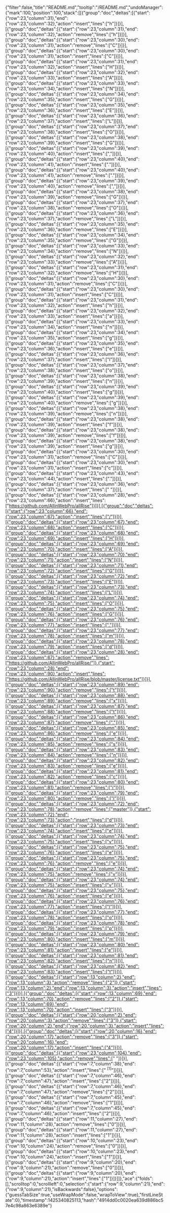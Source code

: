{"filter":false,"title":"README.md","tooltip":"/README.md","undoManager":{"mark":100,"position":100,"stack":[[{"group":"doc","deltas":[{"start":{"row":23,"column":31},"end":{"row":23,"column":32},"action":"insert","lines":["h"]}]}],[{"group":"doc","deltas":[{"start":{"row":23,"column":31},"end":{"row":23,"column":32},"action":"remove","lines":["h"]}]}],[{"group":"doc","deltas":[{"start":{"row":23,"column":30},"end":{"row":23,"column":31},"action":"remove","lines":["C"]}]}],[{"group":"doc","deltas":[{"start":{"row":23,"column":30},"end":{"row":23,"column":31},"action":"insert","lines":["C"]}]}],[{"group":"doc","deltas":[{"start":{"row":23,"column":31},"end":{"row":23,"column":32},"action":"insert","lines":["H"]}]}],[{"group":"doc","deltas":[{"start":{"row":23,"column":32},"end":{"row":23,"column":33},"action":"insert","lines":["A"]}]}],[{"group":"doc","deltas":[{"start":{"row":23,"column":33},"end":{"row":23,"column":34},"action":"insert","lines":["N"]}]}],[{"group":"doc","deltas":[{"start":{"row":23,"column":34},"end":{"row":23,"column":35},"action":"insert","lines":["G"]}]}],[{"group":"doc","deltas":[{"start":{"row":23,"column":35},"end":{"row":23,"column":36},"action":"insert","lines":["E"]}]}],[{"group":"doc","deltas":[{"start":{"row":23,"column":36},"end":{"row":23,"column":37},"action":"insert","lines":["L"]}]}],[{"group":"doc","deltas":[{"start":{"row":23,"column":37},"end":{"row":23,"column":38},"action":"insert","lines":["O"]}]}],[{"group":"doc","deltas":[{"start":{"row":23,"column":38},"end":{"row":23,"column":39},"action":"insert","lines":["G"]}]}],[{"group":"doc","deltas":[{"start":{"row":23,"column":39},"end":{"row":23,"column":40},"action":"insert","lines":[","]}]}],[{"group":"doc","deltas":[{"start":{"row":23,"column":40},"end":{"row":23,"column":41},"action":"insert","lines":["."]}]}],[{"group":"doc","deltas":[{"start":{"row":23,"column":40},"end":{"row":23,"column":41},"action":"remove","lines":["."]}]}],[{"group":"doc","deltas":[{"start":{"row":23,"column":39},"end":{"row":23,"column":40},"action":"remove","lines":[","]}]}],[{"group":"doc","deltas":[{"start":{"row":23,"column":38},"end":{"row":23,"column":39},"action":"remove","lines":["G"]}]}],[{"group":"doc","deltas":[{"start":{"row":23,"column":37},"end":{"row":23,"column":38},"action":"remove","lines":["O"]}]}],[{"group":"doc","deltas":[{"start":{"row":23,"column":36},"end":{"row":23,"column":37},"action":"remove","lines":["L"]}]}],[{"group":"doc","deltas":[{"start":{"row":23,"column":35},"end":{"row":23,"column":36},"action":"remove","lines":["E"]}]}],[{"group":"doc","deltas":[{"start":{"row":23,"column":34},"end":{"row":23,"column":35},"action":"remove","lines":["G"]}]}],[{"group":"doc","deltas":[{"start":{"row":23,"column":33},"end":{"row":23,"column":34},"action":"remove","lines":["N"]}]}],[{"group":"doc","deltas":[{"start":{"row":23,"column":32},"end":{"row":23,"column":33},"action":"remove","lines":["A"]}]}],[{"group":"doc","deltas":[{"start":{"row":23,"column":31},"end":{"row":23,"column":32},"action":"remove","lines":["H"]}]}],[{"group":"doc","deltas":[{"start":{"row":23,"column":30},"end":{"row":23,"column":31},"action":"remove","lines":["C"]}]}],[{"group":"doc","deltas":[{"start":{"row":23,"column":30},"end":{"row":23,"column":31},"action":"insert","lines":["C"]}]}],[{"group":"doc","deltas":[{"start":{"row":23,"column":31},"end":{"row":23,"column":32},"action":"insert","lines":["h"]}]}],[{"group":"doc","deltas":[{"start":{"row":23,"column":32},"end":{"row":23,"column":33},"action":"insert","lines":["a"]}]}],[{"group":"doc","deltas":[{"start":{"row":23,"column":33},"end":{"row":23,"column":34},"action":"insert","lines":["n"]}]}],[{"group":"doc","deltas":[{"start":{"row":23,"column":34},"end":{"row":23,"column":35},"action":"insert","lines":["g"]}]}],[{"group":"doc","deltas":[{"start":{"row":23,"column":35},"end":{"row":23,"column":36},"action":"insert","lines":["e"]}]}],[{"group":"doc","deltas":[{"start":{"row":23,"column":36},"end":{"row":23,"column":37},"action":"insert","lines":["l"]}]}],[{"group":"doc","deltas":[{"start":{"row":23,"column":37},"end":{"row":23,"column":38},"action":"insert","lines":["o"]}]}],[{"group":"doc","deltas":[{"start":{"row":23,"column":38},"end":{"row":23,"column":39},"action":"insert","lines":["n"]}]}],[{"group":"doc","deltas":[{"start":{"row":23,"column":39},"end":{"row":23,"column":40},"action":"insert","lines":["g"]}]}],[{"group":"doc","deltas":[{"start":{"row":23,"column":39},"end":{"row":23,"column":40},"action":"remove","lines":["g"]}]}],[{"group":"doc","deltas":[{"start":{"row":23,"column":38},"end":{"row":23,"column":39},"action":"remove","lines":["n"]}]}],[{"group":"doc","deltas":[{"start":{"row":23,"column":38},"end":{"row":23,"column":39},"action":"insert","lines":["f"]}]}],[{"group":"doc","deltas":[{"start":{"row":23,"column":38},"end":{"row":23,"column":39},"action":"remove","lines":["f"]}]}],[{"group":"doc","deltas":[{"start":{"row":23,"column":38},"end":{"row":23,"column":39},"action":"insert","lines":["g"]}]}],[{"group":"doc","deltas":[{"start":{"row":23,"column":30},"end":{"row":23,"column":31},"action":"remove","lines":["C"]}]}],[{"group":"doc","deltas":[{"start":{"row":23,"column":30},"end":{"row":23,"column":31},"action":"insert","lines":["c"]}]}],[{"group":"doc","deltas":[{"start":{"row":23,"column":43},"end":{"row":23,"column":44},"action":"insert","lines":["."]}]}],[{"group":"doc","deltas":[{"start":{"row":23,"column":36},"end":{"row":23,"column":37},"action":"insert","lines":[" "]}]}],[{"group":"doc","deltas":[{"start":{"row":23,"column":28},"end":{"row":23,"column":66},"action":"insert","lines":["https://github.com/AllinWebPro/allRise"]}]}],[{"group":"doc","deltas":[{"start":{"row":23,"column":66},"end":{"row":23,"column":67},"action":"insert","lines":["/"]}]}],[{"group":"doc","deltas":[{"start":{"row":23,"column":67},"end":{"row":23,"column":68},"action":"insert","lines":["C"]}]}],[{"group":"doc","deltas":[{"start":{"row":23,"column":68},"end":{"row":23,"column":69},"action":"insert","lines":["H"]}]}],[{"group":"doc","deltas":[{"start":{"row":23,"column":69},"end":{"row":23,"column":70},"action":"insert","lines":["A"]}]}],[{"group":"doc","deltas":[{"start":{"row":23,"column":70},"end":{"row":23,"column":71},"action":"insert","lines":["N"]}]}],[{"group":"doc","deltas":[{"start":{"row":23,"column":71},"end":{"row":23,"column":72},"action":"insert","lines":["G"]}]}],[{"group":"doc","deltas":[{"start":{"row":23,"column":72},"end":{"row":23,"column":73},"action":"insert","lines":["E"]}]}],[{"group":"doc","deltas":[{"start":{"row":23,"column":73},"end":{"row":23,"column":74},"action":"insert","lines":["L"]}]}],[{"group":"doc","deltas":[{"start":{"row":23,"column":74},"end":{"row":23,"column":75},"action":"insert","lines":["O"]}]}],[{"group":"doc","deltas":[{"start":{"row":23,"column":75},"end":{"row":23,"column":76},"action":"insert","lines":["G"]}]}],[{"group":"doc","deltas":[{"start":{"row":23,"column":76},"end":{"row":23,"column":77},"action":"insert","lines":["."]}]}],[{"group":"doc","deltas":[{"start":{"row":23,"column":77},"end":{"row":23,"column":78},"action":"insert","lines":["m"]}]}],[{"group":"doc","deltas":[{"start":{"row":23,"column":78},"end":{"row":23,"column":79},"action":"insert","lines":["d"]}]}],[{"group":"doc","deltas":[{"start":{"row":23,"column":28},"end":{"row":23,"column":67},"action":"remove","lines":["https://github.com/AllinWebPro/allRise/"]},{"start":{"row":23,"column":28},"end":{"row":23,"column":90},"action":"insert","lines":["https://github.com/AllinWebPro/allRise/blob/master/license.txt"]}]}],[{"group":"doc","deltas":[{"start":{"row":23,"column":89},"end":{"row":23,"column":90},"action":"remove","lines":["t"]}]}],[{"group":"doc","deltas":[{"start":{"row":23,"column":88},"end":{"row":23,"column":89},"action":"remove","lines":["x"]}]}],[{"group":"doc","deltas":[{"start":{"row":23,"column":87},"end":{"row":23,"column":88},"action":"remove","lines":["t"]}]}],[{"group":"doc","deltas":[{"start":{"row":23,"column":86},"end":{"row":23,"column":87},"action":"remove","lines":["."]}]}],[{"group":"doc","deltas":[{"start":{"row":23,"column":85},"end":{"row":23,"column":86},"action":"remove","lines":["e"]}]}],[{"group":"doc","deltas":[{"start":{"row":23,"column":84},"end":{"row":23,"column":85},"action":"remove","lines":["s"]}]}],[{"group":"doc","deltas":[{"start":{"row":23,"column":83},"end":{"row":23,"column":84},"action":"remove","lines":["n"]}]}],[{"group":"doc","deltas":[{"start":{"row":23,"column":82},"end":{"row":23,"column":83},"action":"remove","lines":["e"]}]}],[{"group":"doc","deltas":[{"start":{"row":23,"column":81},"end":{"row":23,"column":82},"action":"remove","lines":["c"]}]}],[{"group":"doc","deltas":[{"start":{"row":23,"column":80},"end":{"row":23,"column":81},"action":"remove","lines":["i"]}]}],[{"group":"doc","deltas":[{"start":{"row":23,"column":79},"end":{"row":23,"column":80},"action":"remove","lines":["l"]}]}],[{"group":"doc","deltas":[{"start":{"row":23,"column":72},"end":{"row":23,"column":78},"action":"remove","lines":["master"]},{"start":{"row":23,"column":72},"end":{"row":23,"column":73},"action":"insert","lines":["d"]}]}],[{"group":"doc","deltas":[{"start":{"row":23,"column":73},"end":{"row":23,"column":74},"action":"insert","lines":["e"]}]}],[{"group":"doc","deltas":[{"start":{"row":23,"column":74},"end":{"row":23,"column":75},"action":"insert","lines":["v"]}]}],[{"group":"doc","deltas":[{"start":{"row":23,"column":75},"end":{"row":23,"column":76},"action":"insert","lines":["e"]}]}],[{"group":"doc","deltas":[{"start":{"row":23,"column":75},"end":{"row":23,"column":76},"action":"remove","lines":["e"]}]}],[{"group":"doc","deltas":[{"start":{"row":23,"column":74},"end":{"row":23,"column":75},"action":"remove","lines":["v"]}]}],[{"group":"doc","deltas":[{"start":{"row":23,"column":74},"end":{"row":23,"column":75},"action":"insert","lines":["v"]}]}],[{"group":"doc","deltas":[{"start":{"row":23,"column":75},"end":{"row":23,"column":76},"action":"insert","lines":["e"]}]}],[{"group":"doc","deltas":[{"start":{"row":23,"column":76},"end":{"row":23,"column":77},"action":"insert","lines":["l"]}]}],[{"group":"doc","deltas":[{"start":{"row":23,"column":77},"end":{"row":23,"column":78},"action":"insert","lines":["o"]}]}],[{"group":"doc","deltas":[{"start":{"row":23,"column":78},"end":{"row":23,"column":79},"action":"insert","lines":["p"]}]}],[{"group":"doc","deltas":[{"start":{"row":23,"column":79},"end":{"row":23,"column":80},"action":"insert","lines":["m"]}]}],[{"group":"doc","deltas":[{"start":{"row":23,"column":80},"end":{"row":23,"column":81},"action":"insert","lines":["e"]}]}],[{"group":"doc","deltas":[{"start":{"row":23,"column":81},"end":{"row":23,"column":82},"action":"insert","lines":["n"]}]}],[{"group":"doc","deltas":[{"start":{"row":23,"column":82},"end":{"row":23,"column":83},"action":"insert","lines":["t"]}]}],[{"group":"doc","deltas":[{"start":{"row":13,"column":2},"end":{"row":13,"column":3},"action":"remove","lines":["2"]},{"start":{"row":13,"column":2},"end":{"row":13,"column":3},"action":"insert","lines":["3"]}]}],[{"group":"doc","deltas":[{"start":{"row":13,"column":69},"end":{"row":13,"column":70},"action":"remove","lines":["2"]},{"start":{"row":13,"column":69},"end":{"row":13,"column":70},"action":"insert","lines":["3"]}]}],[{"group":"doc","deltas":[{"start":{"row":20,"column":2},"end":{"row":20,"column":3},"action":"remove","lines":["3"]},{"start":{"row":20,"column":2},"end":{"row":20,"column":3},"action":"insert","lines":["4"]}]}],[{"group":"doc","deltas":[{"start":{"row":20,"column":16},"end":{"row":20,"column":17},"action":"remove","lines":["3"]},{"start":{"row":20,"column":16},"end":{"row":20,"column":17},"action":"insert","lines":["4"]}]}],[{"group":"doc","deltas":[{"start":{"row":23,"column":104},"end":{"row":23,"column":105},"action":"remove","lines":[" "]}]}],[{"group":"doc","deltas":[{"start":{"row":7,"column":38},"end":{"row":7,"column":53},"action":"insert","lines":[" <sup>[1]</sup>"]}]}],[{"group":"doc","deltas":[{"start":{"row":7,"column":46},"end":{"row":7,"column":47},"action":"insert","lines":["2"]}]}],[{"group":"doc","deltas":[{"start":{"row":7,"column":46},"end":{"row":7,"column":47},"action":"remove","lines":["2"]}]}],[{"group":"doc","deltas":[{"start":{"row":7,"column":45},"end":{"row":7,"column":46},"action":"remove","lines":["1"]}]}],[{"group":"doc","deltas":[{"start":{"row":7,"column":45},"end":{"row":7,"column":46},"action":"insert","lines":["2"]}]}],[{"group":"doc","deltas":[{"start":{"row":11,"column":27},"end":{"row":11,"column":28},"action":"remove","lines":["0"]}]}],[{"group":"doc","deltas":[{"start":{"row":11,"column":27},"end":{"row":11,"column":28},"action":"insert","lines":["1"]}]}],[{"group":"doc","deltas":[{"start":{"row":10,"column":23},"end":{"row":10,"column":24},"action":"remove","lines":["0"]}]}],[{"group":"doc","deltas":[{"start":{"row":10,"column":23},"end":{"row":10,"column":24},"action":"insert","lines":["1"]}]}],[{"group":"doc","deltas":[{"start":{"row":9,"column":20},"end":{"row":9,"column":21},"action":"remove","lines":["0"]}]}],[{"group":"doc","deltas":[{"start":{"row":9,"column":20},"end":{"row":9,"column":21},"action":"insert","lines":["1"]}]}]]},"ace":{"folds":[],"scrolltop":0,"scrollleft":0,"selection":{"start":{"row":9,"column":21},"end":{"row":9,"column":21},"isBackwards":false},"options":{"guessTabSize":true,"useWrapMode":false,"wrapToView":true},"firstLineState":0},"timestamp":1425340825113,"hash":"4914dd0c0020ea639d886bc57e4c98a863e6389e"}